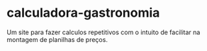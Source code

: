 # calculadora-gastronomia
Um site para fazer calculos repetitivos com o intuito de facilitar na montagem de planilhas de preços.
